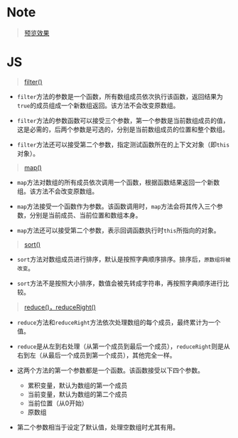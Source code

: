 Note
===

> [预览效果](https://wispamulet.github.io/js-practice/javascript30.com/04%20-%20Array%20Cardio%20Day%201/index.html)

JS
===

> [filter()](http://javascript.ruanyifeng.com/stdlib/array.html#toc16)

+ `filter`方法的参数是一个函数，所有数组成员依次执行该函数，返回结果为`true`的成员组成一个新数组返回。该方法不会改变原数组。

+ `filter`方法的参数函数可以接受三个参数，第一个参数是当前数组成员的值，这是必需的，后两个参数是可选的，分别是当前数组成员的位置和整个数组。

+ `filter`方法还可以接受第二个参数，指定测试函数所在的上下文对象（即`this`对象）。

> [map()](http://javascript.ruanyifeng.com/stdlib/array.html#toc14)

+ `map`方法对数组的所有成员依次调用一个函数，根据函数结果返回一个新数组。该方法不会改变原数组。

+ `map`方法接受一个函数作为参数。该函数调用时，`map`方法会将其传入三个参数，分别是当前成员、当前位置和数组本身。

+ `map`方法还可以接受第二个参数，表示回调函数执行时`this`所指向的对象。

> [sort()](http://javascript.ruanyifeng.com/stdlib/array.html#toc13)

+ `sort`方法对数组成员进行排序，默认是按照字典顺序排序。排序后，`原数组将被改变`。

+ `sort`方法不是按照大小排序，数值会被先转成字符串，再按照字典顺序进行比较。

> [reduce()，reduceRight()](http://javascript.ruanyifeng.com/stdlib/array.html#toc18)

+ `reduce`方法和`reduceRight`方法依次处理数组的每个成员，最终累计为一个值。

+ `reduce`是从左到右处理（从第一个成员到最后一个成员），`reduceRight`则是从右到左（从最后一个成员到第一个成员），其他完全一样。

+ 这两个方法的第一个参数都是一个函数。该函数接受以下四个参数。

  - 累积变量，默认为数组的第一个成员
  - 当前变量，默认为数组的第二个成员
  - 当前位置（从0开始）
  - 原数组

+ 第二个参数相当于设定了默认值，处理空数组时尤其有用。
